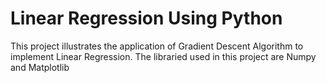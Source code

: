 # Linear Regression Using Python

This project illustrates the application of Gradient Descent Algorithm to implement Linear Regression. The libraried used in this project are Numpy and Matplotlib
